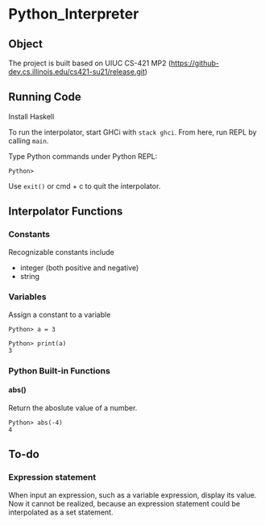 # Python_Interpreter

## Object


The project is built based on UIUC CS-421 MP2 (https://github-dev.cs.illinois.edu/cs421-su21/release.git)


## Running Code
Install Haskell 

To run the interpolator, start GHCi with `stack ghci`. From here, run REPL by calling `main`.

Type Python commands under Python REPL:

`Python>`

Use `exit()` or cmd + c to quit the interpolator.

## Interpolator Functions

### Constants
Recognizable constants include
* integer (both positive and negative)
* string

### Variables
Assign a constant to a variable

```
Python> a = 3

Python> print(a)
3
```

### Python Built-in Functions
#### abs()
Return the aboslute value of a number.

```
Python> abs(-4)
4
```

## To-do
### Expression statement
When input an expression, such as a variable expression, display its value.
Now it cannot be realized, because an expression statement could be interpolated as a set statement.